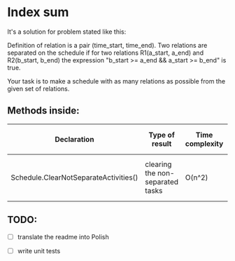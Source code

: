 # Index sum

It's a solution for problem stated like this:

Definition of relation is a pair (time_start, time_end). Two relations are separated on the schedule if for two relations R1(a_start, a_end) and R2(b_start, b_end) the expression "b_start >= a_end && a_start >= b_end" is true.

Your task is to make a schedule with as many relations as possible from the given set of relations.

## Methods inside:
Declaration | Type of result | Time complexity | Memory stack size | Notes
------------|----------------|-----------------|-------------------|------
Schedule.ClearNotSeparateActivities() | clearing the non-separated tasks | O(n^2) | O(n) | Schedule object is initialized by List< Range> 

## TODO:
- [ ] translate the readme into Polish
- [ ] write unit tests

